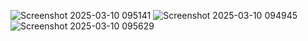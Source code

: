 ![Screenshot 2025-03-10 095141](https://github.com/user-attachments/assets/70fd69f4-a762-448d-ae24-330c5979f279)
![Screenshot 2025-03-10 094945](https://github.com/user-attachments/assets/386eea9d-3ee6-4a6d-a2ba-0cf82a9cdb8d)
![Screenshot 2025-03-10 095629](https://github.com/user-attachments/assets/105644a6-a3e2-4a1d-aedf-a5d6565700d2)
